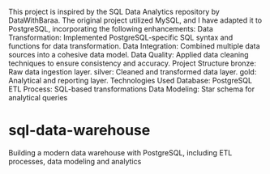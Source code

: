This project is inspired by the SQL Data Analytics repository by DataWithBaraa. The original project utilized MySQL, and I have adapted it to PostgreSQL, incorporating the following enhancements:
Data Transformation: Implemented PostgreSQL-specific SQL syntax and functions for data transformation.
Data Integration: Combined multiple data sources into a cohesive data model.
Data Quality: Applied data cleaning techniques to ensure consistency and accuracy.
Project Structure
bronze: Raw data ingestion layer.
silver: Cleaned and transformed data layer.
gold: Analytical and reporting layer.
Technologies Used
Database: PostgreSQL
ETL Process: SQL-based transformations
Data Modeling: Star schema for analytical queries
# sql-data-warehouse
Building a modern data warehouse with PostgreSQL, including ETL processes, data modeling and analytics
